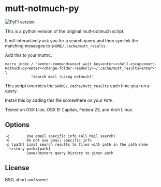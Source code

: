 mutt-notmuch-py
===============

[![PyPI version](https://badge.fury.io/py/mutt-notmuch.svg)](https://badge.fury.io/py/mutt-notmuch)

This is a python version of the original mutt-notmuch script.

It will interactively ask you for a search query and then symlink the matching
messages to `$HOME/.cache/mutt_results`.

Add this to your muttrc.

```
macro index / "<enter-command>unset wait_key<enter><shell-escape>mutt-notmuch-py<enter><change-folder-readonly>~/.cache/mutt_results<enter>" \
            "search mail (using notmuch)"
```

This script overrides the `$HOME/.cache/mutt_results` each time you run a
query.

Install this by adding this file somewhere on your `PATH`.

Tested on OSX Lion, OSX El Capitan, Fedora 23, and Arch Linux.

Options
-------

```
-g        Use gmail specific info (All Mail search)
-G        Do not use gmail specific info
-p [path] Limit search results to files with path in the path name
--history-path=[path]
          Save/Restore query history to given path
```

License
-------

BSD, short and sweet
